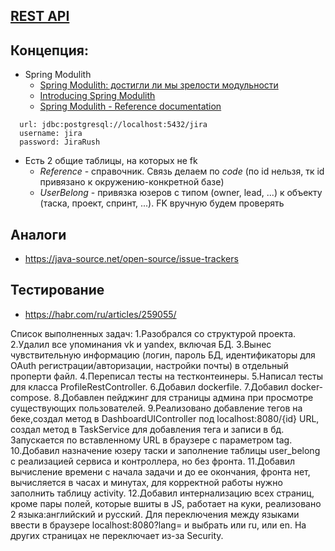 ## [REST API](http://localhost:8080/doc)

## Концепция:
- Spring Modulith
  - [Spring Modulith: достигли ли мы зрелости модульности](https://habr.com/ru/post/701984/)
  - [Introducing Spring Modulith](https://spring.io/blog/2022/10/21/introducing-spring-modulith)
  - [Spring Modulith - Reference documentation](https://docs.spring.io/spring-modulith/docs/current-SNAPSHOT/reference/html/)

```
  url: jdbc:postgresql://localhost:5432/jira
  username: jira
  password: JiraRush
```
- Есть 2 общие таблицы, на которых не fk
  - _Reference_ - справочник. Связь делаем по _code_ (по id нельзя, тк id привязано к окружению-конкретной базе)
  - _UserBelong_ - привязка юзеров с типом (owner, lead, ...) к объекту (таска, проект, спринт, ...). FK вручную будем проверять

## Аналоги
- https://java-source.net/open-source/issue-trackers

## Тестирование
- https://habr.com/ru/articles/259055/

Список выполненных задач: 
1.Разобрался со структурой проекта.
2.Удалил все упоминания vk и yandex, включая БД.
3.Вынес чувствительную информацию (логин, пароль БД, идентификаторы для OAuth регистрации/авторизации, настройки почты) в отдельный проперти файл.
4.Переписал тесты на тестконтеинеры.
5.Написал тесты для класса ProfileRestController.
6.Добавил dockerfile.
7.Добавил docker-compose.
8.Добавлен пейджинг для страницы админа при просмотре существующих пользователей.
9.Реализовано добавление тегов на беке,создал метод в DashboardUIController под localhost:8080/{id} URL, создал метод в TaskService для добавления тега и записи в бд.
Запускается по вставленному URL в браузере с параметром tag.
10.Добавил назначение юзеру таски и заполнение таблицы user_belong с реализацией сервиса и контроллера, но без фронта.
11.Добавил вычисление времени с начала задачи и до ее окончания, фронта нет, вычисляется в часах и минутах, для корректной работы нужно заполнить таблицу activity.
12.Добавил интернализацию всех страниц, кроме пары полей, которые вшиты в JS, работает на куки, реализовано 2 языка:английский и русский. 
Для переключения между языками ввести в браузере localhost:8080?lang= и выбрать или ru, или en. На других страницах не переключает из-за Security.
